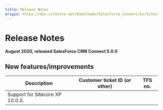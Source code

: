 ```yaml
---
title: Release Notes
origin: https://dev.sitecore.net/Downloads/Salesforce_Connect/5x/Sitecore_Connect_for_Salesforce_CRM_500/Release_Notes
---
```


# Release Notes

**August 2020, released SalesForce CRM Connect 5.0.0**

## New features/improvements

 | Description | Customer ticket ID (or other) | TFS no. |
 | --- | --- | --- |
 | Support for Sitecore XP 10.0.0. |  |  |